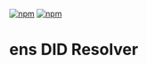 [![npm](https://img.shields.io/npm/dt/ens-did-resolver.svg)](https://www.npmjs.com/package/ens-did-resolver)
[![npm](https://img.shields.io/npm/v/ens-did-resolver.svg)](https://www.npmjs.com/package/ens-did-resolver)

# ens DID Resolver

